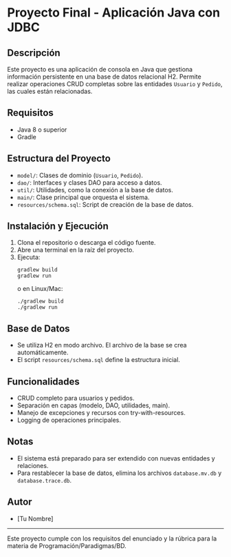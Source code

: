 # Proyecto Final - Aplicación Java con JDBC

## Descripción
Este proyecto es una aplicación de consola en Java que gestiona información persistente en una base de datos relacional H2. Permite realizar operaciones CRUD completas sobre las entidades `Usuario` y `Pedido`, las cuales están relacionadas.

## Requisitos
- Java 8 o superior
- Gradle

## Estructura del Proyecto
- `model/`: Clases de dominio (`Usuario`, `Pedido`).
- `dao/`: Interfaces y clases DAO para acceso a datos.
- `util/`: Utilidades, como la conexión a la base de datos.
- `main/`: Clase principal que orquesta el sistema.
- `resources/schema.sql`: Script de creación de la base de datos.

## Instalación y Ejecución
1. Clona el repositorio o descarga el código fuente.
2. Abre una terminal en la raíz del proyecto.
3. Ejecuta:
   ```
   gradlew build
   gradlew run
   ```
   o en Linux/Mac:
   ```
   ./gradlew build
   ./gradlew run
   ```

## Base de Datos
- Se utiliza H2 en modo archivo. El archivo de la base se crea automáticamente.
- El script `resources/schema.sql` define la estructura inicial.

## Funcionalidades
- CRUD completo para usuarios y pedidos.
- Separación en capas (modelo, DAO, utilidades, main).
- Manejo de excepciones y recursos con try-with-resources.
- Logging de operaciones principales.

## Notas
- El sistema está preparado para ser extendido con nuevas entidades y relaciones.
- Para restablecer la base de datos, elimina los archivos `database.mv.db` y `database.trace.db`.

## Autor
- [Tu Nombre]

---

Este proyecto cumple con los requisitos del enunciado y la rúbrica para la materia de Programación/Paradigmas/BD.

